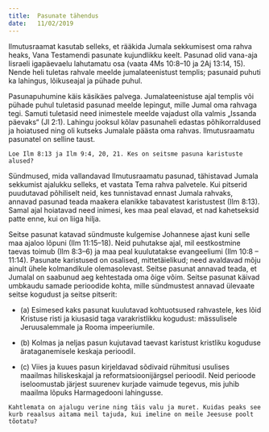 ```yaml
---
title:  Pasunate tähendus
date:   11/02/2019
---
```


Ilmutusraamat kasutab selleks, et rääkida Jumala sekkumisest oma rahva heaks, Vana Testamendi pasunate kujundlikku keelt. Pasunad olid vana-aja Iisraeli igapäevaelu lahutamatu osa (vaata 4Ms 10:8–10 ja 2Aj 13:14, 15). Nende heli tuletas rahvale meelde jumalateenistust templis; pasunaid puhuti ka lahingus, lõikuseajal ja pühade puhul.

Pasunapuhumine käis käsikäes palvega. Jumalateenistuse ajal templis või pühade puhul tuletasid pasunad meelde lepingut, mille Jumal oma rahvaga tegi. Samuti tuletasid need inimestele meelde vajadust olla valmis „Issanda päevaks“ (Jl 2:1). Lahingu jooksul kõlav pasunaheli edastas põhikorraldused ja hoiatused ning oli kutseks Jumalale päästa oma rahvas. Ilmutusraamatu pasunatel on selline taust.

`Loe Ilm 8:13 ja Ilm 9:4, 20, 21. Kes on seitsme pasuna karistuste alused?`

Sündmused, mida vallandavad Ilmutusraamatu pasunad, tähistavad Jumala sekkumist ajalukku selleks, et vastata Tema rahva palvetele. Kui pitserid puudutavad põhiliselt neid, kes tunnistavad ennast Jumala rahvaks, annavad pasunad teada maakera elanikke tabavatest karistustest (Ilm 8:13). Samal ajal hoiatavad need inimesi, kes maa peal elavad, et nad kahetseksid patte enne, kui on liiga hilja.

Seitse pasunat katavad sündmuste kulgemise Johannese ajast kuni selle maa ajaloo lõpuni (Ilm 11:15–18). Neid puhutakse ajal, mil eestkostmine taevas toimub (Ilm 8:3–6) ja maa peal kuulutatakse evangeeliumi (Ilm 10:8 – 11:14). Pasunate karistused on osalised, mittetäielikud; need avaldavad mõju ainult ühele kolmandikule olemasolevast. Seitse pasunat annavad teada, et Jumalal on saabunud aeg kehtestada oma õige võim. Seitse pasunat käivad umbkaudu samade perioodide kohta, mille sündmustest annavad ülevaate seitse kogudust ja seitse pitserit:

* (a) Esimesed kaks pasunat kuulutavad kohtuotsused rahvastele, kes lõid Kristuse risti ja kiusasid taga varakristlikku kogudust: mässulisele Jeruusalemmale ja Rooma impeeriumile.

* (b) Kolmas ja neljas pasun kujutavad taevast karistust kristliku koguduse ärataganemisele keskaja perioodil.

* (c) Viies ja kuues pasun kirjeldavad sõdivaid rühmitusi usulises maailmas hiliskeskajal ja reformatsioonijärgsel perioodil. Neid perioode iseloomustab järjest suurenev kurjade vaimude tegevus, mis juhib maailma lõpuks Harmagedooni lahingusse.

`Kahtlemata on ajalugu verine ning täis valu ja muret. Kuidas peaks see kurb reaalsus aitama meil tajuda, kui imeline on meile Jeesuse poolt tõotatu?`